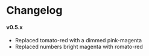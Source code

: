 # Changelog

#### v0.5.x

  - Replaced tomato-red with a dimmed pink-magenta
  - Replaced numbers bright magenta with romato-red
